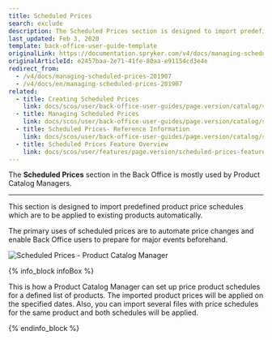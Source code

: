 ```yaml
---
title: Scheduled Prices
search: exclude
description: The Scheduled Prices section is designed to import predefined product price schedules which are to be applied to existing products automatically in the future.
last_updated: Feb 3, 2020
template: back-office-user-guide-template
originalLink: https://documentation.spryker.com/v4/docs/managing-scheduled-prices-201907
originalArticleId: e2457baa-2e71-41fe-80aa-e91154cd3e4e
redirect_from:
  - /v4/docs/managing-scheduled-prices-201907
  - /v4/docs/en/managing-scheduled-prices-201907
related:
  - title: Creating Scheduled Prices
    link: docs/scos/user/back-office-user-guides/page.version/catalog/scheduled-prices/creating-scheduled-prices.html
  - title: Managing Scheduled Prices
    link: docs/scos/user/back-office-user-guides/page.version/catalog/scheduled-prices/managing-scheduled-prices.html
  - title: Scheduled Prices- Reference Information
    link: docs/scos/user/back-office-user-guides/page.version/catalog/scheduled-prices/references/scheduled-prices-reference-information.html
  - title: Scheduled Prices Feature Overview
    link: docs/scos/user/features/page.version/scheduled-prices-feature-overview.html
---
```


The **Scheduled Prices** section in the Back Office is mostly used by Product Catalog Managers.
***
This section is designed to import predefined product price schedules which are to be applied to existing products automatically.

The primary uses of scheduled prices are to automate price changes and enable Back Office users to prepare for major events beforehand.

![Scheduled Prices - Product Catalog Manager](https://spryker.s3.eu-central-1.amazonaws.com/docs/User+Guides/Back+Office+User+Guides/Price/Scheduled+Prices/scheduled-prices-section.png)

{% info_block infoBox %}

This is how a Product Catalog Manager can set up price product schedules for a defined list of products. The imported product prices will be applied on the specified dates. Also, you can import several files with price schedules for the same product and both schedules will be applied.

{% endinfo_block %}
